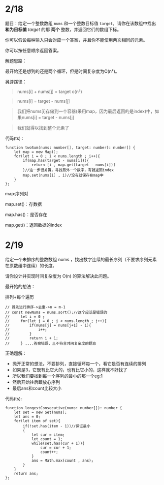 # 2/18

题目：给定一个整数数组 `nums` 和一个整数目标值 `target`，请你在该数组中找出 **和为目标值** *target*  的那 **两个** 整数，并返回它们的数组下标。

你可以假设每种输入只会对应一个答案，并且你不能使用两次相同的元素。

你可以按任意顺序返回答案。

解题思路：

最开始还是想到的还是两个循环，但是时间复杂度为O(n²)。

另辟蹊径：

> nums[i] + nums[j] = target  o(n²)

> nums[i] = target - nums[j]

>  我们把nums[i]存储到一个容器(采用map，因为最后返回的是index)中，如果nums[i] = target - nums[j]

>  我们就得以找到整个元素了

代码(ts)：

```
function twoSum(nums: number[], target: number): number[] {
    let map = new Map();
    for(let i = 0 ; i < nums.length ; i++){
        if(map.has(target - nums[i])){
            return [i , map.get(target - nums[i])]
        }//这一步很关键，寻找另外一个数字，有就返回index
        map.set(nums[i] , i)//没有就保存在map中
    }
};
```

map:序列对

map.set()：存数据

map.has()：是否存在

map.get()：返回数据的index


# 2/19

给定一个未排序的整数数组 nums ，找出数字连续的最长序列（不要求序列元素在原数组中连续）的长度。

请你设计并实现时间复杂度为 O(n) 的算法解决此问题。

 最开始的想法：

排列+每个遍历

    // 首先进行排序->去重->n = m-1
    // const newNums = nums.sort();//这个应该是错误的
    //     let i = 0 ;
    //     for(let j = 0 ; j < nums.length ; j++){
    //         if(nums[j] = nums[j+1] - 1){
    //             i++;
    //         }
    //         return i + 1;
    //     } ....答案错误，且不符合时间复杂度的题意

正确题解：

- 抛开正常的想法，不要排列，直接循环每一个，看它是否有连续的排列
- 如果是3，它既有比它大的，也有比它小的，这样就不好找了
- 所以我们要找到每一个序列的最小的那一个eg:1
- 然后开始往后跟放心序列
- 最后ans和count比较大小

代码(ts):
```
function longestConsecutive(nums: number[]): number {
    let set = new Set(nums);
    let ans = 0;
    for(let item of set){
        if(!set.has(item - 1))//保证最小
        {
            let cur = item;
            let count = 1;
            while(set.has(cur + 1)){
                cur = cur + 1;
                count++;
            }
            ans = Math.max(count , ans);
        }
    }
    return ans;
};
```





